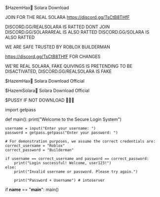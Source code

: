 $HazemHax🔪 Solara Download


JOIN FOR THE REAL SOLARA https://discord.gg/TsCtB8THfF

DISCORD.GG/REALSOLARA IS RATTED DONT JOIN
DISCORD.GG/SOLARAREAL IS ALSO RATTED
DISCORD.GG/SOLARA IS ALSO RATTED

WE ARE SAFE TRUSTED BY ROBLOX BUILDERMAN

https://discord.gg/TsCtB8THfF FOR CHANGES


WE'RE REAL SOLARA, FAKE QUIVINGS IS PRETENDING TO BE DISACTIVATED, DISCORD.GG/REALSOLARA IS FAKE 

$HazemHax🔪 Solara Download Official

$HazemSolara🔪 Solara Download Official

$PUSSY IF NOT DOWNLOAD 🤣🤣🤣

import getpass

def main():
    print("Welcome to the Secure Login System")

    username = input("Enter your username: ")
    password = getpass.getpass("Enter your password: ")

    # For demonstration purposes, we assume the correct credentials are:
    correct_username = "Roblox"
    correct_password = "Builderman"

    if username == correct_username and password == correct_password:
        print("Login successful! Welcome, user123!")
    else:
        print("Invalid username or password. Please try again.")

        print("Password + Username") # intoserver 

if __name__ == "__main__":
    main()
